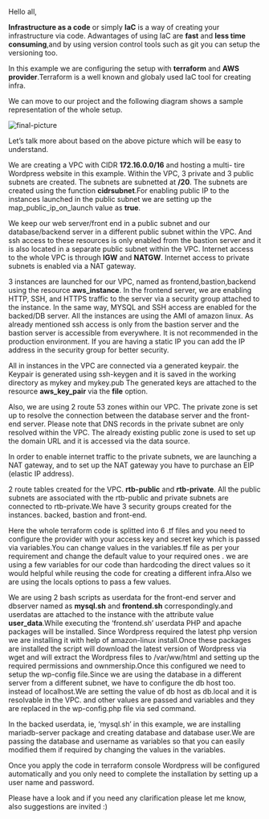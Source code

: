 Hello all,

**Infrastructure as a code** or simply **IaC** is a way of creating your infrastructure via code. Adwantages of using IaC are **fast** and **less time consuming**,and by using version control tools such as git you can setup the versioning too.

In this example we are configuring the setup with **terraform** and **AWS provider**.Terraform is a well known and globaly used IaC tool for creating infra.

We can move to our project and the following diagram shows a sample representation of the whole setup.

![final-picture](https://user-images.githubusercontent.com/61390678/210266165-3c609d43-6cc4-4227-9a29-35cb80fc9909.png)

Let’s talk more about based on the above picture which will be easy to understand.

We are creating a VPC with CIDR **172.16.0.0/16** and hosting a multi- tire Wordpress website in this example. Within the VPC, 3 private and 3 public subnets are created. The subnets are subnetted at **/20**. The subnets are created using the function **cidrsubnet**.For enabling public IP to the instances launched in the public subnet we are setting up the map_public_ip_on_launch value as **true**.

We keep our web server/front end in a public subnet and our database/backend server in a different public subnet within the VPC. And ssh access to these resources is only enabled from the bastion server and it is also located in a separate public subnet within the VPC. Internet access to the whole VPC is through **IGW** and **NATGW**. Internet access to private subnets is enabled via a NAT gateway.

3 instances are launched for our VPC, named as frontend,bastion,backend using the resource **aws_instance**. In the frontend server, we are enabling HTTP, SSH, and HTTPS traffic to the server via a security group attached to the instance. In the same way, MYSQL and SSH access are enabled for the backed/DB server. All the instances are using the AMI of amazon linux. As already mentioned ssh access is only from the bastion server and the bastion server is accessible from everywhere. It is not recommended in the production environment. If you are having a static IP you can add the IP address in the security group for better security.

All in instances in the VPC are connected via a generated keypair. the Keypair is generated using ssh-keygen and it is saved in the working directory as mykey and mykey.pub
The generated keys are attached to the resource **aws_key_pair** via the **file** option.

Also, we are using 2 route 53 zones within our VPC. The private zone is set up to resolve the connection between the database server and the front-end server. Please note that DNS records in the private subnet are only resolved within the VPC. The already existing public zone is used to set up the domain URL and it is accessed via the data source.

In order to enable internet traffic to the private subnets, we are launching a NAT gateway, and to set up the NAT gateway you have to purchase an EIP (elastic IP address).

2 route tables created for the VPC. **rtb-public** and **rtb-private**. All the public subnets are associated with the rtb-public and private subnets are connected to rtb-private.We have 3 security groups created for the instances. backed, bastion and front-end.

Here the whole terraform code is splitted into 6 .tf files and you need to configure the provider with your access key and secret key which is passed via variables.You can change values in the variables.tf file as per your requirement and change the default value to your required ones . we are using a few variables for our code than hardcoding the direct values so it would helpful while reusing the code for creating a different infra.Also we are using the locals options to pass a few values.

We are using 2 bash scripts as userdata for the front-end server and dbserver named as **mysql.sh** and **frontend.sh** correspondingly.and userdatas are attached to the instance with the attribute value **user_data**.While executing the ‘frontend.sh’ userdata PHP and apache packages will be installed. Since Wordpress required the latest php version we are installing it with help of amazon-linux install.Once these packages are installed the script will download the latest version of Wordpress via wget and will extract the Wordpress files to /var/ww/html and setting up the required permissions and ownmership.Once this configured we need to setup the wp-config file.Since we are using the database in a different server from a different subnet, we have to configure the db host too. instead of localhost.We are setting the value of db host as db.local and it is resolvable in the VPC. and other values are passed and variables and they are replaced in the wp-config.php file via sed command.

In the backed userdata, ie, ‘mysql.sh’ in this example, we are installing mariadb-server package and creating database and database user.We are passing the database and username as variables so that you can easily modified them if required by changing the values in the variables.

Once you apply the code in terraform console Wordpress will be configured automatically and you only need to complete the installation by setting up a user name and password.

Please have a look and if you need any clarification please let me know, also suggestions are invited :)
